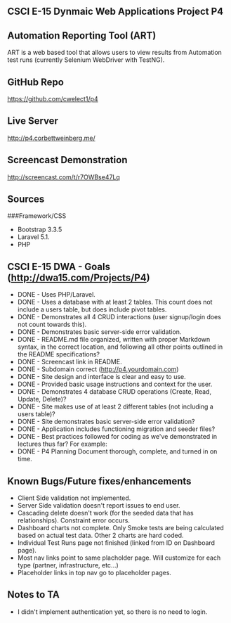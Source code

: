 ## CSCI E-15 Dynmaic Web Applications Project P4
## Automation Reporting Tool (ART)

ART is a web based tool that allows users to view results from Automation test runs (currently Selenium WebDriver with TestNG). 

## GitHub Repo
https://github.com/cwelect1/p4

## Live Server
http://p4.corbettweinberg.me/

## Screencast Demonstration
http://screencast.com/t/r7OWBse47Lq

## Sources
###Framework/CSS
 - Bootstrap 3.3.5
 - Laravel 5.1.
 - PHP 

## CSCI E-15 DWA - Goals (http://dwa15.com/Projects/P4)

 - DONE - Uses PHP/Laravel.
 - DONE - Uses a database with at least 2 tables. This count does not include a users table, but does include pivot tables.
 - DONE - Demonstrates all 4 CRUD interactions (user signup/login does not count towards this).
 - DONE - Demonstrates basic server-side error validation.
 - DONE - README.md file organized, written with proper Markdown syntax, in the correct location, and following all other points outlined in the README specifications?
 - DONE - Screencast link in README.
 - DONE - Subdomain correct (http://p4.yourdomain.com)
 - DONE - Site design and interface is clear and easy to use.
 - DONE - Provided basic usage instructions and context for the user.
 - DONE - Demonstrates 4 database CRUD operations (Create, Read, Update, Delete)?
 - DONE - Site makes use of at least 2 different tables (not including a users table)?
 - DONE - Site demonstrates basic server-side error validation?
 - DONE - Application includes functioning migration and seeder files?
 - DONE - Best practices followed for coding as we've demonstrated in lectures thus far? For example:
 - DONE - P4 Planning Document thorough, complete, and turned in on time.

## Known Bugs/Future fixes/enhancements
  - Client Side validation not implemented.
  - Server Side validation doesn't report issues to end user.
  - Cascading delete doesn't work (for the seeded data that has relationships). Constraint error occurs.
  - Dashboard charts not complete. Only Smoke tests are being calculated based on actual test data. Other 2 charts are hard coded.
  - Individual Test Runs page not finished (linked from ID on Dashboard page).
  - Most nav links point to same placholder page. Will customize for each type (partner, infrastructure, etc...)
  - Placeholder links in top nav go to placeholder pages.

## Notes to TA
 - I didn't implement authentication yet, so there is no need to login.
